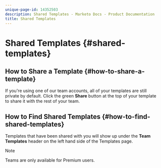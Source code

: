 ```yaml
---
unique-page-id: 14352503
description: Shared Templates - Marketo Docs - Product Documentation
title: Shared Templates
---
```


# Shared Templates {#shared-templates}

## How to Share a Template {#how-to-share-a-template}

If you're using one of our team accounts, all of your templates are still private by default. Click the green **Share** button at the top of your template to share it with the rest of your team.

## How to Find Shared Templates  {#how-to-find-shared-templates}

Templates that have been shared with you will show up under the **Team Templates** header on the left hand side of the Templates page.

>[!NOTE]
>
>Teams are only available for Premium users.
